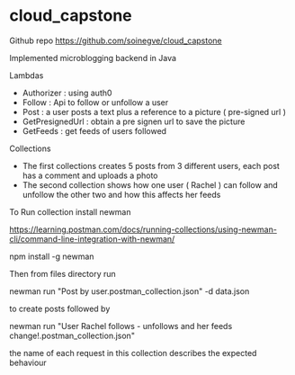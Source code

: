 # cloud_capstone

Github repo https://github.com/soinegve/cloud_capstone

Implemented microblogging backend in Java

Lambdas
- Authorizer : using auth0
- Follow : Api to follow or unfollow a user
- Post : a user posts a text plus a reference to a picture ( pre-signed url ) 
- GetPresignedUrl : obtain a pre signen url to save the picture
- GetFeeds : get feeds of users followed



Collections
- The first collections creates 5 posts from 3 different users, each post has a comment and uploads a photo
- The second collection shows how one user ( Rachel ) can follow and unfollow the other two and how this affects her feeds 

To Run collection install newman 

https://learning.postman.com/docs/running-collections/using-newman-cli/command-line-integration-with-newman/

npm install -g newman

Then from files directory run

newman run "Post by user.postman_collection.json" -d data.json

to create posts followed by 

newman run "User Rachel follows - unfollows and her feeds change\!.postman_collection.json"

the name of each request in this collection describes the expected behaviour